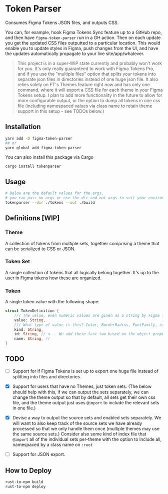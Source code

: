 # Token Parser
Consumes Figma Tokens JSON files, and outputs CSS.

You can, for example, hook Figma Tokens Sync feature up to a GitHub repo, and then have `figma-token-parser` run in a GH action. Then on each update you get the updated CSS files outputted to a particular location. This would enable you to update styles in Figma, push changes from the UI, and have the updates automatically propagate to your live site/app/whatever.

> This project is in a super-WIP state currently and probably won't work for you. It's only really guaranteed to work with Figma Tokens Pro, and if you use the "multiple files" option that splits your tokens into separate json files in directories instead of one huge json file. It also relies solely on FT's Themes feature right now and has only one command, where it will export a CSS file for each theme in your Figma Tokens setup. I plan to add more functionality in the future to allow for more configurable output, or the option to dump all tokens in one css file (including namespaced values via class name to retain theme support in this setup - see TODOs below.)


## Installation
```bash
yarn add -D figma-token-parser
## or
yarn global add figma-token-parser
```

You can also install this package via Cargo
```
cargo install tokenparser
```

## Usage
```bash
# Below are the default values for the args, 
# you can pass no args or use the dir and out args to suit your environment
tokenparser --dir ./tokens --out ./build
```

## Definitions [WIP]
### Theme
A collection of tokens from multiple sets, together comprising a theme that can be serialized to CSS or JSON.

### Token Set
A single collection of tokens that all logically belong together. It's up to the user in Figma tokens how these are organized.

### Token 
A single token value with the following shape:

```rust
struct TokenDefinition {
	/// The value, even numeric values are given as a string by Figma Tokens
    value: String,
	/// What type of value is this? Color, BorderRadius, FontFamily, etc. (Key is `type` in raw data, but aliased to `kind` for Rust.)
    kind: String,
	id: String, // <--- We add these last two based on the object property names to help with lookups.
	name: String, //
}
```

## TODO
- [ ] Support for if Figma Tokens is set up to export one huge file instead of splitting into files and directories.
- [X] Support for users that have no Themes, just token sets. (The below should help with this, if we can output the sets separately, we can change the theme output so that by default, all sets get their own css file, and the theme output just uses `@import` to include the relevant sets in one file.)
- [X] Devise a way to output the source sets and enabled sets separately. We will want to also keep track of the source sets we have already processed so that we only handle them once (multiple themes may use the same source sets.) Consider also some kind of index file that `@import` all of the individual sets per-theme with the option to include all, namespaced by a class name on `:root`
- [ ] Support for JSON export.


## How to Deploy

```bash
rust-to-npm build
rust-to-npm deploy
```